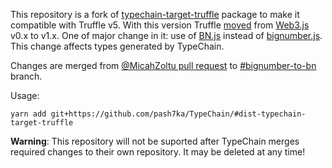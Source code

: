 This repository is a fork of [typechain-target-truffle](https://github.com/ethereum-ts/TypeChain/tree/master/packages/typechain-target-truffle) package to make it compatible with Truffle v5.
With this version Truffle [moved](https://github.com/trufflesuite/truffle/releases/tag/v5.0.0) from [Web3.js](https://github.com/ethereum/web3.js/) v0.x to v1.x. One of major change in it: use of [BN.js](https://github.com/indutny/bn.js/) instead of [bignumber.js](https://mikemcl.github.io/bignumber.js/). This change affects types generated by TypeChain.

Changes are merged from [@MicahZoltu pull request](https://github.com/ethereum-ts/TypeChain/pull/184) to [#bignumber-to-bn](https://github.com/pash7ka/TypeChain/tree/bignumber-to-bn) branch.

Usage:
```
yarn add git+https://github.com/pash7ka/TypeChain/#dist-typechain-target-truffle
```
**Warning**: This repository will not be suported after TypeChain merges required changes to their own repository. It may be deleted at any time!
